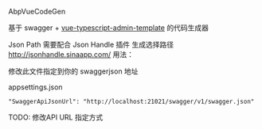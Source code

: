 AbpVueCodeGen

基于 swagger + [vue-typescript-admin-template](https://github.com/Armour/vue-typescript-admin-template) 的代码生成器 

Json Path 需要配合 Json Handle 插件 生成选择路径 http://jsonhandle.sinaapp.com/
用法：

修改此文件指定到你的 swaggerjson 地址

appsettings.json
```
"SwaggerApiJsonUrl": "http://localhost:21021/swagger/v1/swagger.json"
```
TODO:
修改API URL 指定方式
